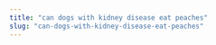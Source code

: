 ```yaml
---
title: "can dogs with kidney disease eat peaches"
slug: "can-dogs-with-kidney-disease-eat-peaches"
---
```


